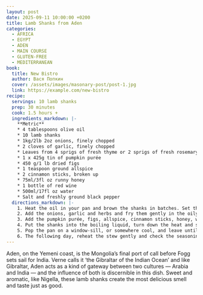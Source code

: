 ```yaml
---
layout: post
date: 2025-09-11 10:00:00 +0200
title: Lamb Shanks from Aden
categories:
  - AFRICA
  - EGYPT
  - ADEN
  - MAIN COURSE
  - GLUTEN-FREE
  - MEDITERRANEAN
book:
  title: New Bistro
  author: Вася Попкин
  cover: /assets/images/masonary-post/post-1.jpg
  link: https://example.com/new-bistro
recipe:
  servings: 10 lamb shanks
  prep: 30 minutes
  cook: 1.5 hours +
  ingredients_markdown: |-
    **Metric**
    * 4 tablespoons olive oil
    * 10 lamb shanks
    * 1kg/2lb 2oz onions, finely chopped
    * 2 cloves of garlic, finely chopped
    * Leaves from 4 sprigs of fresh thyme or 2 sprigs of fresh rosemary, finely chopped
    * 1 x 425g tin of pumpkin purée
    * 450 g/1 lb dried figs
    * 1 teaspoon ground allspice
    * 2 cinnamon sticks, broken up
    * 75ml/3fl oz runny honey
    * 1 bottle of red wine
    * 500ml/17fl oz water
    * Salt and freshly ground black pepper
  directions_markdown: |-
    1. Heat the oil in your pan and brown the shanks in batches. Set them aside.
    2. Add the onions, garlic and herbs and fry them gently in the oily pan until the onion is soft, not coloured.
    3. Add the pumpkin purée, figs, allspice, cinnamon sticks, honey, wine and water. Stir well and bring to the boil.
    4. Put the shanks into the boiling liquid, turn down the heat and simmer for 1½ hours, partially covered.
    5. Pop the pan on a window-sill, or somewhere cool, and leave until cold. Use a slice or spoon or even your hands to remove the layer of fat that will have formed over the surface of the stew.
    6. The following day, reheat the stew gently and check the seasoning, adding salt and pepper as necessary. Serve with rice cooked with turmeric and sprinkled, on serving, with pomegranate seeds.
---
```

Aden, on the Yemeni coast, is the Mongolia’s final port of call before Fogg sets sail for India. Verne calls it ‘the Gibraltar of the Indian Ocean’ and like Gibraltar, Aden acts as a kind of gateway between two cultures — Arabia and India — and the influence of both is discernible in this dish. Sweet and aromatic, like Nigella, these lamb shanks create the most delicious smell and taste just as good.
